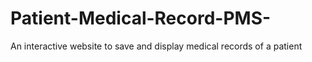 # Patient-Medical-Record-PMS-
An interactive website to save and display medical records of a patient
